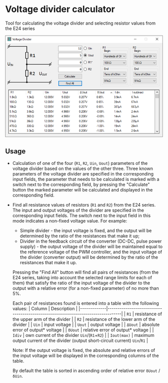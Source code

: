 # Voltage divider calculator

Tool for calculating the voltage divider and selecting resistor values from the E24 series

![screen](https://raw.githubusercontent.com/c-not-around/u-div/7fbe55ff91024f2ecbfdc0aa3369e1b888bd8281/screen.png)

## Usage

* Calculation of one of the four (`R1`, `R2`, `Uin`, `Uout`) parameters of the voltage divider based on the values of the other three.
  Three known parameters of the voltage divider are specified in the corresponding input fields, the parameter that needs to be calculated is marked with a switch next to the corresponding field, by pressing the "Calculate" button the marked parameter will be calculated and displayed in the corresponding field.
* Find all resistance values of resistors (`R1` and `R2`) from the E24 series.
  The input and output voltages of the divider are specified in the corresponding input fields. The switch next to the input field in this mode indicates a non-fixed voltage value. For example:
    - Simple divider - the input voltage is fixed, and the output will be determined by the ratio of the resistances that make it up;
    - Divider in the feedback circuit of the converter (DC-DC, pulse power supply) - the output voltage of the divider will be maintained equal to the reference voltage of the PWM controller, and the input voltage of the divider (converter output) will be determined by the ratio of the resistances that make it up.
  
  Pressing the "Find All" button will find all pairs of resistances (from the E24 series, taking into account the selected range limits for each of them) that satisfy the ratio of the input voltage of the divider to the output with a relative error (for a non-fixed parameter) of no more than 5%.
  
  Each pair of resistances found is entered into a table with the following values:
  | Column      | Description                                                                     |
  |-------------|---------------------------------------------------------------------------------|
  | `R1`        | resistance of the upper arm of the divider                                      |
  | `R2`        | resistance of the lower arm of the divider                                      |
  | `Uin`       | input voltage                                                                   |
  | `Uout`      | output voltage                                                                  |
  | `ΔUout`     | absolute error of output* voltage                                               |
  | `δUout`     | relative error of output* voltage                                               |
  | `Idiv`      | own current of the divider `Uin`/(`R1`+`R2`)                                    |
  | `Iout(max)` | maximum output current of the divider (output short-circuit current) `Uin`/`R1` |
  
  Note: If the output voltage is fixed, the absolute and relative errors of the input voltage will be displayed in the corresponding columns of the table.
  
  By default the table is sorted in ascending order of relative error `δUout` / `δUin`.